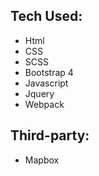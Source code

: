 ## Tech Used:
- Html
- CSS
- SCSS
- Bootstrap 4
- Javascript
- Jquery
- Webpack

## Third-party:
- Mapbox
